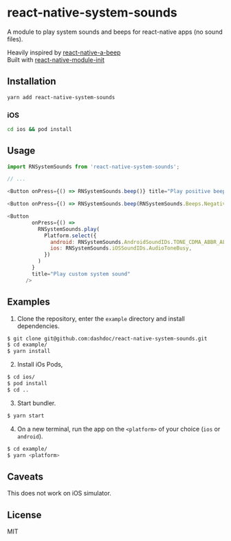 # react-native-system-sounds

A module to play system sounds and beeps for react-native apps (no sound files).

Heavily inspired by [react-native-a-beep](https://github.com/trietho/react-native-a-beep)  
Built with [react-native-module-init](https://github.com/brodybits/react-native-module-init)

## Installation

```sh
yarn add react-native-system-sounds
```

### iOS

```sh
cd ios && pod install
```

## Usage

```js
import RNSystemSounds from 'react-native-system-sounds';

// ...

<Button onPress={() => RNSystemSounds.beep()} title="Play positive beep" />

<Button onPress={() => RNSystemSounds.beep(RNSystemSounds.Beeps.Negative)} title="Play negative beep" />

<Button
        onPress={() =>
          RNSystemSounds.play(
            Platform.select({
              android: RNSystemSounds.AndroidSoundIDs.TONE_CDMA_ABBR_ALERT,
              ios: RNSystemSounds.iOSSoundIDs.AudioToneBusy,
            })
          )
        }
        title="Play custom system sound"
      />
```

## Examples

1. Clone the repository, enter the `example` directory and install dependencies.

```sh
$ git clone git@github.com:dashdoc/react-native-system-sounds.git
$ cd example/
$ yarn install
```

2. Install iOs Pods,

```sh
$ cd ios/
$ pod install
$ cd ..
```

3. Start bundler.

```sh
$ yarn start
```

4. On a new terminal, run the app on the `<platform>` of your choice (`ios` or `android`).

```sh
$ cd example/
$ yarn <platform>
```

## Caveats

This does not work on iOS simulator.

## License

MIT
